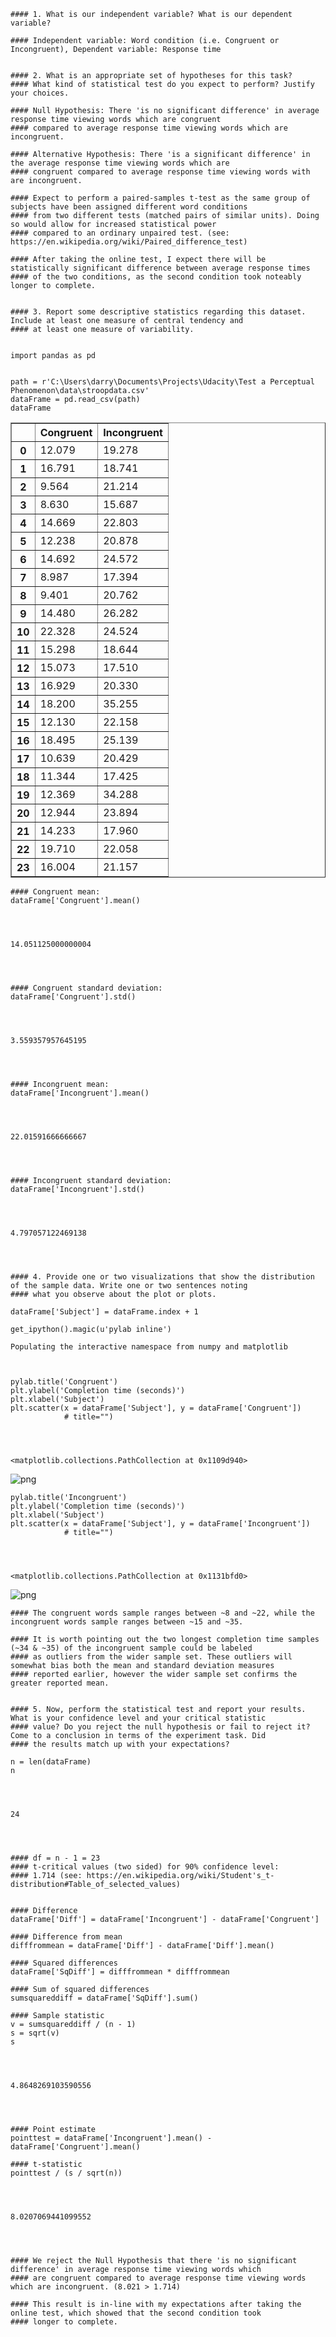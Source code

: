 

    #### 1. What is our independent variable? What is our dependent variable?
    
    #### Independent variable: Word condition (i.e. Congruent or Incongruent), Dependent variable: Response time


    #### 2. What is an appropriate set of hypotheses for this task?
    #### What kind of statistical test do you expect to perform? Justify your choices.
    
    #### Null Hypothesis: There 'is no significant difference' in average response time viewing words which are congruent 
    #### compared to average response time viewing words which are incongruent.
    
    #### Alternative Hypothesis: There 'is a significant difference' in the average response time viewing words which are 
    #### congruent compared to average response time viewing words with are incongruent.
    
    #### Expect to perform a paired-samples t-test as the same group of subjects have been assigned different word conditions
    #### from two different tests (matched pairs of similar units). Doing so would allow for increased statistical power
    #### compared to an ordinary unpaired test. (see: https://en.wikipedia.org/wiki/Paired_difference_test)
    
    #### After taking the online test, I expect there will be statistically significant difference between average response times
    #### of the two conditions, as the second condition took noteably longer to complete.


    #### 3. Report some descriptive statistics regarding this dataset. Include at least one measure of central tendency and 
    #### at least one measure of variability.


    import pandas as pd


    path = r'C:\Users\darry\Documents\Projects\Udacity\Test a Perceptual Phenomenon\data\stroopdata.csv'
    dataFrame = pd.read_csv(path)
    dataFrame




<div>
<table border="1" class="dataframe">
  <thead>
    <tr style="text-align: right;">
      <th></th>
      <th>Congruent</th>
      <th>Incongruent</th>
    </tr>
  </thead>
  <tbody>
    <tr>
      <th>0</th>
      <td>12.079</td>
      <td>19.278</td>
    </tr>
    <tr>
      <th>1</th>
      <td>16.791</td>
      <td>18.741</td>
    </tr>
    <tr>
      <th>2</th>
      <td>9.564</td>
      <td>21.214</td>
    </tr>
    <tr>
      <th>3</th>
      <td>8.630</td>
      <td>15.687</td>
    </tr>
    <tr>
      <th>4</th>
      <td>14.669</td>
      <td>22.803</td>
    </tr>
    <tr>
      <th>5</th>
      <td>12.238</td>
      <td>20.878</td>
    </tr>
    <tr>
      <th>6</th>
      <td>14.692</td>
      <td>24.572</td>
    </tr>
    <tr>
      <th>7</th>
      <td>8.987</td>
      <td>17.394</td>
    </tr>
    <tr>
      <th>8</th>
      <td>9.401</td>
      <td>20.762</td>
    </tr>
    <tr>
      <th>9</th>
      <td>14.480</td>
      <td>26.282</td>
    </tr>
    <tr>
      <th>10</th>
      <td>22.328</td>
      <td>24.524</td>
    </tr>
    <tr>
      <th>11</th>
      <td>15.298</td>
      <td>18.644</td>
    </tr>
    <tr>
      <th>12</th>
      <td>15.073</td>
      <td>17.510</td>
    </tr>
    <tr>
      <th>13</th>
      <td>16.929</td>
      <td>20.330</td>
    </tr>
    <tr>
      <th>14</th>
      <td>18.200</td>
      <td>35.255</td>
    </tr>
    <tr>
      <th>15</th>
      <td>12.130</td>
      <td>22.158</td>
    </tr>
    <tr>
      <th>16</th>
      <td>18.495</td>
      <td>25.139</td>
    </tr>
    <tr>
      <th>17</th>
      <td>10.639</td>
      <td>20.429</td>
    </tr>
    <tr>
      <th>18</th>
      <td>11.344</td>
      <td>17.425</td>
    </tr>
    <tr>
      <th>19</th>
      <td>12.369</td>
      <td>34.288</td>
    </tr>
    <tr>
      <th>20</th>
      <td>12.944</td>
      <td>23.894</td>
    </tr>
    <tr>
      <th>21</th>
      <td>14.233</td>
      <td>17.960</td>
    </tr>
    <tr>
      <th>22</th>
      <td>19.710</td>
      <td>22.058</td>
    </tr>
    <tr>
      <th>23</th>
      <td>16.004</td>
      <td>21.157</td>
    </tr>
  </tbody>
</table>
</div>




    #### Congruent mean:
    dataFrame['Congruent'].mean()




    14.051125000000004




    #### Congruent standard deviation:
    dataFrame['Congruent'].std()




    3.559357957645195




    #### Incongruent mean:
    dataFrame['Incongruent'].mean()




    22.01591666666667




    #### Incongruent standard deviation:
    dataFrame['Incongruent'].std()




    4.797057122469138




    #### 4. Provide one or two visualizations that show the distribution of the sample data. Write one or two sentences noting 
    #### what you observe about the plot or plots.
    
    dataFrame['Subject'] = dataFrame.index + 1
    
    get_ipython().magic(u'pylab inline')

    Populating the interactive namespace from numpy and matplotlib
    


    pylab.title('Congruent')
    plt.ylabel('Completion time (seconds)')
    plt.xlabel('Subject')
    plt.scatter(x = dataFrame['Subject'], y = dataFrame['Congruent'])
                # title="")




    <matplotlib.collections.PathCollection at 0x1109d940>




![png](output_10_1.png)



    pylab.title('Incongruent')
    plt.ylabel('Completion time (seconds)')
    plt.xlabel('Subject')
    plt.scatter(x = dataFrame['Subject'], y = dataFrame['Incongruent'])
                # title="")




    <matplotlib.collections.PathCollection at 0x1131bfd0>




![png](output_11_1.png)



    #### The congruent words sample ranges between ~8 and ~22, while the incongruent words sample ranges between ~15 and ~35.
    
    #### It is worth pointing out the two longest completion time samples (~34 & ~35) of the incongruent sample could be labeled
    #### as outliers from the wider sample set. These outliers will somewhat bias both the mean and standard deviation measures
    #### reported earlier, however the wider sample set confirms the greater reported mean.


    #### 5. Now, perform the statistical test and report your results. What is your confidence level and your critical statistic
    #### value? Do you reject the null hypothesis or fail to reject it? Come to a conclusion in terms of the experiment task. Did
    #### the results match up with your expectations?
    
    n = len(dataFrame)
    n




    24




    #### df = n - 1 = 23
    #### t-critical values (two sided) for 90% confidence level:
    #### 1.714 (see: https://en.wikipedia.org/wiki/Student's_t-distribution#Table_of_selected_values)


    #### Difference
    dataFrame['Diff'] = dataFrame['Incongruent'] - dataFrame['Congruent']
    
    #### Difference from mean
    difffrommean = dataFrame['Diff'] - dataFrame['Diff'].mean()
    
    #### Squared differences
    dataFrame['SqDiff'] = difffrommean * difffrommean
    
    #### Sum of squared differences
    sumsquareddiff = dataFrame['SqDiff'].sum()
    
    #### Sample statistic
    v = sumsquareddiff / (n - 1)
    s = sqrt(v)
    s




    4.8648269103590556




    #### Point estimate
    pointtest = dataFrame['Incongruent'].mean() - dataFrame['Congruent'].mean()
    
    #### t-statistic
    pointtest / (s / sqrt(n))




    8.0207069441099552




    #### We reject the Null Hypothesis that there 'is no significant difference' in average response time viewing words which 
    #### are congruent compared to average response time viewing words which are incongruent. (8.021 > 1.714)
    
    #### This result is in-line with my expectations after taking the online test, which showed that the second condition took
    #### longer to complete.
